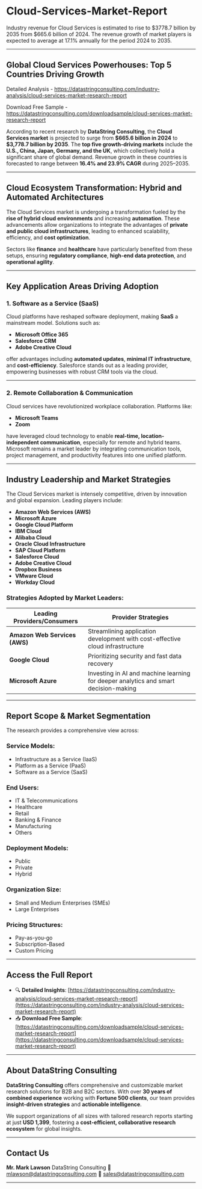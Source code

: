 # Cloud-Services-Market-Report

Industry revenue for Cloud Services is estimated to rise to $3778.7 billion by 2035 from $665.6 billion of 2024. The revenue growth of market players is expected to average at 17.1% annually for the period 2024 to 2035.

---

## **Global Cloud Services Powerhouses: Top 5 Countries Driving Growth**

Detailed Analysis - https://datastringconsulting.com/industry-analysis/cloud-services-market-research-report

Download Free Sample - https://datastringconsulting.com/downloadsample/cloud-services-market-research-report

According to recent research by **DataString Consulting**, the **Cloud Services market** is projected to surge from **\$665.6 billion in 2024** to **\$3,778.7 billion by 2035**. The **top five growth-driving markets** include the **U.S., China, Japan, Germany, and the UK**, which collectively hold a significant share of global demand. Revenue growth in these countries is forecasted to range between **16.4% and 23.9% CAGR** during 2025–2035.

---

## **Cloud Ecosystem Transformation: Hybrid and Automated Architectures**

The Cloud Services market is undergoing a transformation fueled by the **rise of hybrid cloud environments** and increasing **automation**. These advancements allow organizations to integrate the advantages of **private and public cloud infrastructures**, leading to enhanced scalability, efficiency, and **cost optimization**.

Sectors like **finance** and **healthcare** have particularly benefited from these setups, ensuring **regulatory compliance**, **high-end data protection**, and **operational agility**.

---

## **Key Application Areas Driving Adoption**

### **1. Software as a Service (SaaS)**

Cloud platforms have reshaped software deployment, making **SaaS** a mainstream model. Solutions such as:

* **Microsoft Office 365**
* **Salesforce CRM**
* **Adobe Creative Cloud**

offer advantages including **automated updates**, **minimal IT infrastructure**, and **cost-efficiency**. Salesforce stands out as a leading provider, empowering businesses with robust CRM tools via the cloud.

---

### **2. Remote Collaboration & Communication**

Cloud services have revolutionized workplace collaboration. Platforms like:

* **Microsoft Teams**
* **Zoom**

have leveraged cloud technology to enable **real-time, location-independent communication**, especially for remote and hybrid teams. Microsoft remains a market leader by integrating communication tools, project management, and productivity features into one unified platform.

---

## **Industry Leadership and Market Strategies**

The Cloud Services market is intensely competitive, driven by innovation and global expansion. Leading players include:

* **Amazon Web Services (AWS)**
* **Microsoft Azure**
* **Google Cloud Platform**
* **IBM Cloud**
* **Alibaba Cloud**
* **Oracle Cloud Infrastructure**
* **SAP Cloud Platform**
* **Salesforce Cloud**
* **Adobe Creative Cloud**
* **Dropbox Business**
* **VMware Cloud**
* **Workday Cloud**

### **Strategies Adopted by Market Leaders:**

| **Leading Providers/Consumers** | **Provider Strategies**                                                             |
| ------------------------------- | ----------------------------------------------------------------------------------- |
| **Amazon Web Services (AWS)**   | Streamlining application development with cost-effective cloud infrastructure       |
| **Google Cloud**                | Prioritizing security and fast data recovery                                        |
| **Microsoft Azure**             | Investing in AI and machine learning for deeper analytics and smart decision-making |

---

## **Report Scope & Market Segmentation**

The research provides a comprehensive view across:

### **Service Models**:

* Infrastructure as a Service (IaaS)
* Platform as a Service (PaaS)
* Software as a Service (SaaS)

### **End Users**:

* IT & Telecommunications
* Healthcare
* Retail
* Banking & Finance
* Manufacturing
* Others

### **Deployment Models**:

* Public
* Private
* Hybrid

### **Organization Size**:

* Small and Medium Enterprises (SMEs)
* Large Enterprises

### **Pricing Structures**:

* Pay-as-you-go
* Subscription-Based
* Custom Pricing

---

## **Access the Full Report**

* 🔍 **Detailed Insights**: [https://datastringconsulting.com/industry-analysis/cloud-services-market-research-report](https://datastringconsulting.com/industry-analysis/cloud-services-market-research-report)
* 📥 **Download Free Sample**: [https://datastringconsulting.com/downloadsample/cloud-services-market-research-report](https://datastringconsulting.com/downloadsample/cloud-services-market-research-report)

---

## **About DataString Consulting**

**DataString Consulting** offers comprehensive and customizable market research solutions for B2B and B2C sectors. With over **30 years of combined experience** working with **Fortune 500 clients**, our team provides **insight-driven strategies** and **actionable intelligence**.

We support organizations of all sizes with tailored research reports starting at just **USD 1,399**, fostering a **cost-efficient, collaborative research ecosystem** for global insights.

---

## **Contact Us**

**Mr. Mark Lawson**
DataString Consulting
📧 [mlawson@datastringconsulting.com](mailto:mlawson@datastringconsulting.com)
📧 [sales@datastringconsulting.com](mailto:sales@datastringconsulting.com)

---
